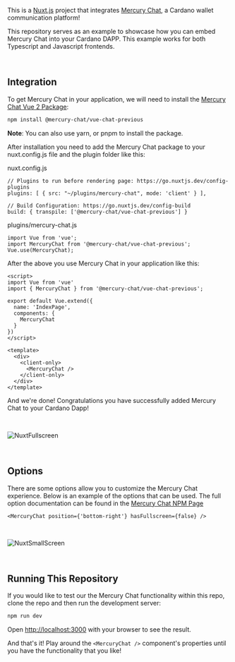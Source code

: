 This is a [Nuxt.js](https://nuxtjs.org/) project that integrates [Mercury Chat](https://mercurychat.io/), a Cardano wallet communication platform!

This repository serves as an example to showcase how you can embed Mercury Chat into your Cardano DAPP. This example works for both Typescript and Javascript frontends.

<br />

## Integration

To get Mercury Chat in your application, we will need to install the [Mercury Chat Vue 2 Package](https://www.npmjs.com/package/@mercury-chat/vue-chat-previous):

```bash
npm install @mercury-chat/vue-chat-previous
```

<b>Note</b>: You can also use yarn, or pnpm to install the package.

After installation you need to add the Mercury Chat package to your nuxt.config.js file and the plugin folder like this:

nuxt.config.js
```
// Plugins to run before rendering page: https://go.nuxtjs.dev/config-plugins
plugins: [ { src: "~/plugins/mercury-chat", mode: 'client' } ],

// Build Configuration: https://go.nuxtjs.dev/config-build
build: { transpile: ['@mercury-chat/vue-chat-previous'] }
```

plugins/mercury-chat.js
```
import Vue from 'vue';
import MercuryChat from '@mercury-chat/vue-chat-previous';
Vue.use(MercuryChat);
```

After the above you use Mercury Chat in your application like this:

```
<script>
import Vue from 'vue'
import { MercuryChat } from '@mercury-chat/vue-chat-previous';

export default Vue.extend({
  name: 'IndexPage',
  components: {
    MercuryChat 
  }
})
</script>

<template>
  <div>
    <client-only>
      <MercuryChat />
    </client-only>    
  </div>
</template>
```

And we're done! Congratulations you have successfully added Mercury Chat to your Cardano Dapp!

<br />

![NuxtFullscreen](https://user-images.githubusercontent.com/17760631/200148502-f3e19b19-fdf7-4b22-a444-2bacbbbee070.PNG)

<br />

## Options
There are some options allow you to customize the Mercury Chat experience. Below is an example of the options that can be used. The full option documentation can be found in the [Mercury Chat NPM Page](https://www.npmjs.com/package/@mercury-chat/vue-chat-previous)

```
<MercuryChat position={'bottom-right'} hasFullscreen={false} />
```

<br />

![NuxtSmallScreen](https://user-images.githubusercontent.com/17760631/200148509-cfd9b642-5bce-4574-b12b-bd6fefe56743.PNG)

<br />

## Running This Repository

If you would like to test our the Mercury Chat functionality within this repo, clone the repo and then run the development server:

```bash
npm run dev
```

Open [http://localhost:3000](http://localhost:3000) with your browser to see the result.

And that's it! Play around the ```<MercuryChat />``` component's properties until you have the functionality that you like!
